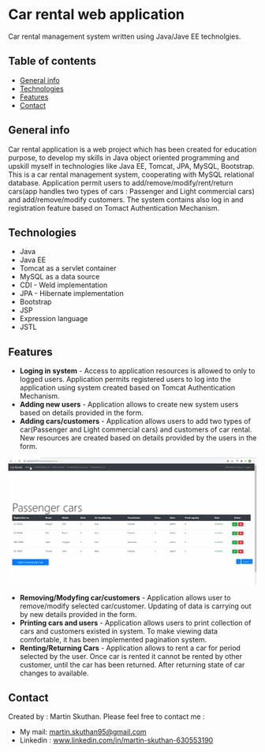 # Car rental web application 
Car rental management system written using Java/Jave EE technolgies.

## Table of contents
* [General info](#general-info)
* [Technologies](#technologies)
* [Features](#features)
* [Contact](#contact)

## General info
Car rental application is a web project which has been created for education purpose, to develop my skills in Java object oriented programming and upskill myself in technologies like Java EE, Tomcat, JPA, MySQL, Bootstrap. This is a car rental  management system, cooperating with MySQL relational database. Application permit users to add/remove/modify/rent/return cars(app handles two types of cars : Passenger and Light commercial cars) and add/remove/modify customers. The system contains also log in and registration feature based on Tomact Authentication Mechanism. 

## Technologies
* Java
* Java EE
* Tomcat as a servlet container
* MySQL as a data source
* CDI - Weld implementation
* JPA - Hibernate implementation
* Bootstrap
* JSP
* Expression language 
* JSTL

## Features
* **Loging in system** - Access to application resources is allowed to only to logged users. Application permits registered users to log into the application using system created based on Tomcat Authentication Mechanism.
* **Adding new users** - Application allows to create new system users based on details provided in the form.
* **Adding cars/customers** - Application allows users to add two types of car(Passenger and Light commercial cars) and customers of car rental. New resources are created based on details provided by the users in the form. 

![Algorithm schema](./images/AddingCar.gif)
                                                            
                                                             
* **Removing/Modyfing car/customers** - Application allows user to remove/modify selected car/customer. Updating of data is carrying out by new details provided in the form.
* **Printing cars and users** - Application allows users to print collection of cars and customers existed in system. To make viewing data comfortable, it has been implemented pagination system.
* **Renting/Returning Cars** - Application allows to rent a car for period selected by the user. Once car is rented it cannot be rented by other customer, until the car has been returned. After returning state of car changes to available.

## Contact
Created by : Martin Skuthan. Please feel free to contact me :
* My mail: martin.skuthan95@gmail.com
* Linkedin : www.linkedin.com/in/martin-skuthan-630553190
